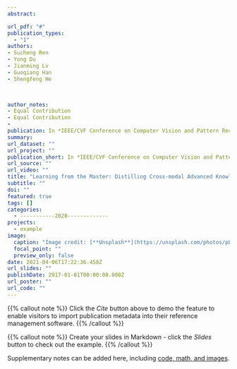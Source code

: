 ```yaml
---
abstract: 

url_pdf: "#"
publication_types:
  - "1"
authors: 
- Sucheng Ren
- Yong Du
- Jianming Lv
- Guoqiang Han
- Shengfeng He


  
author_notes: 
- Equal Contribution
- Equal Contribution
- 
publication: In *IEEE/CVF Conference on Computer Vision and Pattern Recognition (CVPR), Virtual, 2021*
summary: 
url_dataset: ""
url_project: ""
publication_short: In *IEEE/CVF Conference on Computer Vision and Pattern Recognition (CVPR), Virtual, 2021*. "[CCF Tier]" 
url_source: ""
url_video: ""
title: "Learning from the Master: Distilling Cross-modal Advanced Knowledge for Lip Reading"
subtitle: ""
doi: ""
featured: true
tags: []
categories:
  - -----------2020-------------
projects:
  - example
image:
  caption: "Image credit: [**Unsplash**](https://unsplash.com/photos/pLCdAaMFLTE)"
  focal_point: ""
  preview_only: false
date: 2021-04-06T17:22:36.458Z
url_slides: ""
publishDate: 2017-01-01T00:00:00.000Z
url_poster: ""
url_code: ""
---
```


{{% callout note %}}
Click the *Cite* button above to demo the feature to enable visitors to import publication metadata into their reference management software.
{{% /callout %}}

{{% callout note %}}
Create your slides in Markdown - click the *Slides* button to check out the example.
{{% /callout %}}

Supplementary notes can be added here, including [code, math, and images](https://wowchemy.com/docs/writing-markdown-latex/).
